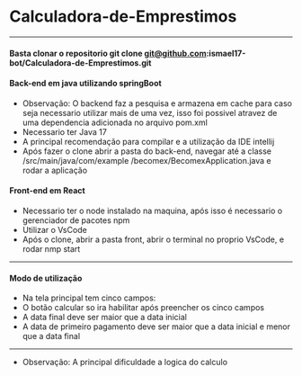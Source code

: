 # Calculadora-de-Emprestimos

-------------------------------------------------------------
#### Basta clonar o repositorio git clone git@github.com:ismael17-bot/Calculadora-de-Emprestimos.git

#### Back-end em java utilizando springBoot
- Observação: O backend faz a pesquisa e armazena em cache para caso seja necessario utilizar mais de uma vez, isso foi possivel atravez de uma dependencia adicionada no arquivo pom.xml
- Necessario ter Java 17
- A principal recomendação para compilar e a utilização da IDE intellij
- Após fazer o clone abrir a pasta do back-end, navegar até a classe /src/main/java/com/example
/becomex/BecomexApplication.java e rodar a aplicação

#### Front-end em React
- Necessario ter o node instalado na maquina, após isso é necessario o gerenciador de pacotes npm
- Utilizar o VsCode
- Após o clone, abrir a pasta front, abrir o terminal no proprio VsCode, e rodar nmp start

-------------------------------------------------------------

#### Modo de utilização

- Na tela principal tem cinco campos:
- O botão calcular so ira habilitar após preencher os cinco campos
- A data final deve ser maior que a data inicial
- A data de primeiro pagamento deve ser maior que a data inicial e menor que a data final

-------------------------------------------------------------

- Observação: A principal dificuldade a logica do calculo



